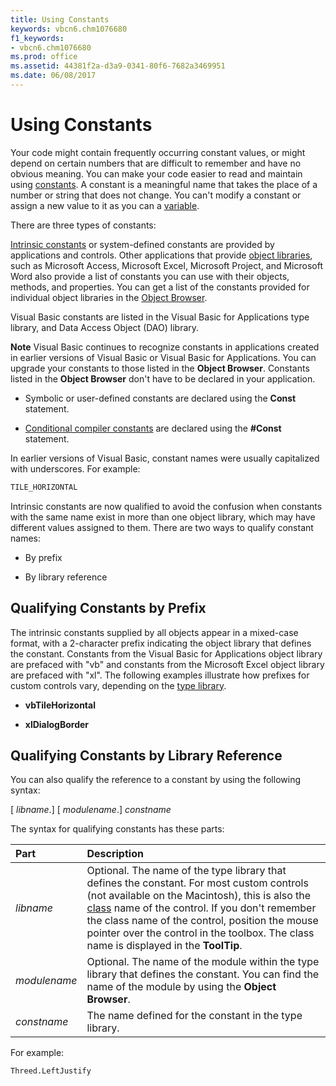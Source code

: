 ```yaml
---
title: Using Constants
keywords: vbcn6.chm1076680
f1_keywords:
- vbcn6.chm1076680
ms.prod: office
ms.assetid: 44381f2a-d3a9-0341-80f6-7682a3469951
ms.date: 06/08/2017
---
```



# Using Constants

Your code might contain frequently occurring constant values, or might depend on certain numbers that are difficult to remember and have no obvious meaning. You can make your code easier to read and maintain using [constants](../../Glossary/vbe-glossary.md#constant). A constant is a meaningful name that takes the place of a number or string that does not change. You can't modify a constant or assign a new value to it as you can a [variable](../../Glossary/vbe-glossary.md#variable).

There are three types of constants:

[Intrinsic constants](../../Glossary/vbe-glossary.md#Intrinsic-constant) or system-defined constants are provided by applications and controls. Other applications that provide [object libraries](../../Glossary/vbe-glossary.md#object-librarie), such as Microsoft Access, Microsoft Excel, Microsoft Project, and Microsoft Word also provide a list of constants you can use with their objects, methods, and properties. You can get a list of the constants provided for individual object libraries in the [Object Browser](../../Glossary/vbe-glossary.md#Object-Browser).

Visual Basic constants are listed in the Visual Basic for Applications type library, and Data Access Object (DAO) library.

 **Note**  Visual Basic continues to recognize constants in applications created in earlier versions of Visual Basic or Visual Basic for Applications. You can upgrade your constants to those listed in the  **Object Browser**. Constants listed in the **Object Browser** don't have to be declared in your application.



- Symbolic or user-defined constants are declared using the  **Const** statement.
    
- [Conditional compiler constants](../../Glossary/vbe-glossary.md#Conditional-compiler-constant) are declared using the **#Const** statement.
    

In earlier versions of Visual Basic, constant names were usually capitalized with underscores. For example:



```vb
TILE_HORIZONTAL 

```

Intrinsic constants are now qualified to avoid the confusion when constants with the same name exist in more than one object library, which may have different values assigned to them. There are two ways to qualify constant names:


- By prefix
    
- By library reference
    


## Qualifying Constants by Prefix

The intrinsic constants supplied by all objects appear in a mixed-case format, with a 2-character prefix indicating the object library that defines the constant. Constants from the Visual Basic for Applications object library are prefaced with "vb" and constants from the Microsoft Excel object library are prefaced with "xl". The following examples illustrate how prefixes for custom controls vary, depending on the [type library](../../Glossary/vbe-glossary.md#type-library).




-  **vbTileHorizontal**
    
-  **xlDialogBorder**
    



## Qualifying Constants by Library Reference

You can also qualify the reference to a constant by using the following syntax:

[ _libname_.] [ _modulename_.] _constname_

The syntax for qualifying constants has these parts:



|**Part**|**Description**|
|:-----|:-----|
| _libname_|Optional. The name of the type library that defines the constant. For most custom controls (not available on the Macintosh), this is also the [class](../../Glossary/vbe-glossary.md#clas) name of the control. If you don't remember the class name of the control, position the mouse pointer over the control in the toolbox. The class name is displayed in the **ToolTip**.|
| _modulename_|Optional. The name of the module within the type library that defines the constant. You can find the name of the module by using the  **Object Browser**.|
| _constname_|The name defined for the constant in the type library.|




For example:




```vb
Threed.LeftJustify 

```


